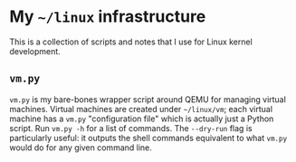 # My `~/linux` infrastructure

This is a collection of scripts and notes that I use for Linux kernel
development.

## `vm.py`

`vm.py` is my bare-bones wrapper script around QEMU for managing virtual
machines. Virtual machines are created under `~/linux/vm`; each virtual machine
has a `vm.py` "configuration file" which is actually just a Python script. Run
`vm.py -h` for a list of commands. The `--dry-run` flag is particularly useful:
it outputs the shell commands equivalent to what `vm.py` would do for any given
command line.
